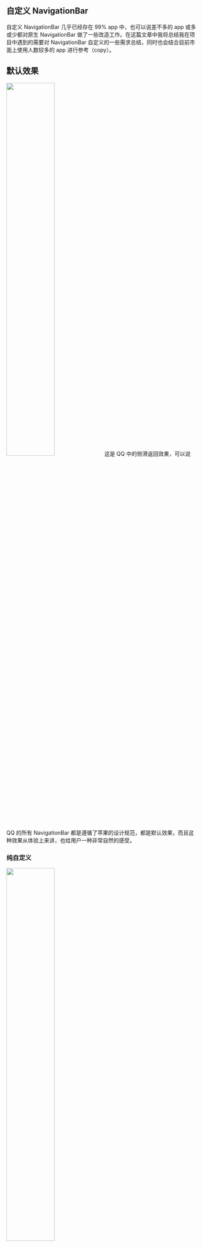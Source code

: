 ## 自定义 NavigationBar
自定义 NavigationBar 几乎已经存在 99% app 中，也可以说差不多的 app 或多或少都对原生 NavigationBar 做了一些改造工作。在这篇文章中我将总结我在项目中遇到的需要对 NavigationBar 自定义的一些需求总结，同时也会结合目前市面上使用人数较多的 app 进行参考（copy）。


## 默认效果
<img src="https://i.loli.net/2018/08/22/5b7d7476a3682.png" height="50%"/>
这是 QQ 中的侧滑返回效果，可以说 QQ 的所有 NavigationBar 都是遵循了苹果的设计规范，都是默认效果，而且这种效果从体验上来讲，也给用户一种非常自然的感受。

### 纯自定义
<img src="https://i.loli.net/2018/08/22/5b7d72c11cb91.png" height="50%"/>

以上是新浪微博中 NavigationBar 的侧滑返回效果，这个效果也是我之前一直使用的，因为自定义效果非常的好，几乎可以在 NavigationBar 上做任何想做的事情，但也是这段时间才发现，虽然纯自定义 NavigationBar 能够做出一些非常灵活的功能，但是从用户体验上来看，会给人一种两个页面分割开了没有一种联动性的感觉（因为这毕竟还是同一个 NavigationController）。

### 默认 + 自定义
<img src="https://i.loli.net/2018/08/22/5b7d75b4694e6.png" height="50%"/>
这是微信的 NavigationBar 侧滑返回效，（记不得是哪个版本才加入的这种过渡效果了）给了我一种非常取巧的感觉，不管是从用户体验还是开发层面上都兼顾到了，而且还会给用户一个虽然这两个页面确实是位于一个 NavigationController 上，但实际上这两个页面确实没有联系性很强的的视觉感受。


基本上目前市面上的自定义 NavigationBar 样式就这三种了，就我个人而言，如果我要做的一个从功能上来说比较复杂的，bar 需要承载的内容比较多，甚至加上了渐变、动态 UI 等等需求，我会选择“纯自定义”的方法去做，因为这相当于就是给我们一个 View 自由发挥。如果说要交互占了比较大的一部分，也就是更看重各个组件之间衔接等，其实说白了就是不但想要渐变效果还想要较高的自定义，那我会选择“默认 + 自定义”的方法。最后，如果是时间不够了、做的东西比较简单等，直接用原生的吧，又快又方便，而且用户体验极佳。

### 实现
接下来将分别实现这三种 NavigationBar 返回效果，后续如果在项目中有遇到更多的自定义需求，也会持续更新。

### 纯自定义
就像上文所说的，在过去的时间中，我最开始是直接用了 iOS 原生的 navigationBar 侧滑返回效果，刚开始没理解好 navigationBar 中很多内容，直接上手就干，具体细节大家如果有兴趣的话可以看[这个 repo]()